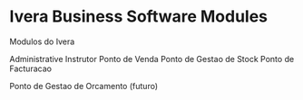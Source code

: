 # Ivera Business Software Modules
 Modulos do Ivera


 Administrative
 Instrutor
 Ponto de Venda
 Ponto de Gestao de Stock
 Ponto de Facturacao
 
 Ponto de Gestao de Orcamento (futuro)

